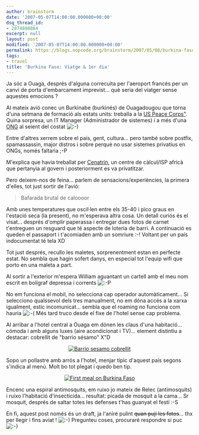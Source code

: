```yaml
---
author: brainstorm
date: '2007-05-07T14:00:00.000000+00:00'
dsq_thread_id:
- 2874888864
excerpt: null
layout: post
modified: '2007-05-07T14:00:00.000000+00:00'
permalink: https://blogs.nopcode.org/brainstorm/2007/05/08/burkina-faso-viatge-1er-dia/
tags:
- travel
title: 'Burkina Faso: Viatge & 1er dia'
---
```


Ja sóc a Ouaga, després d'alguna correcuita per l'aeroport francés per un canvi de porta d'embarcament imprevist... què seria del viatger sense aquestes emocions ?

Al mateix avió conec un Burkinabe (burkinés) de Ouagadougou que torna d'una setmana de formació als estats units: treballa a la [US Peace Corps"][1]. Quina sorpresa, un IT Manager (Administrador de sistemes) i a més d'una [ONG][2] al seient del costat <img src="http://blogs.nopcode.org/brainstorm/wp-includes/images/smilies/icon_smile.gif" alt=":-)" class="wp-smiley" /> 

Entre d'altres xerrem sobre el pais, gent, cultura... pero també sobre postfix, spamassassin, major distros i sobre perquè no usar sistemes privatius en ONGs, només faltaria ;-P

M'explica que havia treballat per [Cenatrin][3], un centre de càlcul/ISP africà que pertanyia al govern i posteriorment es va privatitzar.

Pero deixem-nos de feina... parlem de sensacions/experiències, la primera d'elles, tot just sortir de l'avió:

> Bafarada brutal de caloooor

<!--more-->

  
Amb unes temperatures que oscil·len entre els 35-40 i pico graus en l'estació seca (la present), no m'esperava altra cosa. Un detall curiós és el visat... després d'omplir paperassa i entregar dues fotos de carnet t'entreguen un resguard que té aspecte de loteria de barri. A continuació es queden el passaport i t'acomiaden amb un somriure :-! Voltant per un país indocumentat té tela XD

Tot just després, recullo les maletes, sorprenentment estan en perfecte estat. No sembla que hagin sofert danys, en especial tot l'equip wifi que porto en una maleta a part.

Al sortir a l'exterior m'espera William aguantant un cartell amb el meu nom escrit en bolígraf depressa i corrents <img src="http://blogs.nopcode.org/brainstorm/wp-includes/images/smilies/icon_razz.gif" alt=":-P" class="wp-smiley" /> 

No em funciona el mobil, no selecciona cap operador automàticament... Si selecciono qualssevol dels tres manualment, no em dóna accés a la xarxa igualment, estic incomunicat... sembla que el roaming no funciona com hauria <img src="http://blogs.nopcode.org/brainstorm/wp-includes/images/smilies/icon_sad.gif" alt=":-(" class="wp-smiley" /> Més tard truco desde el fixe de l'hotel sense cap problema.

Al arribar a l'hotel central a Ouaga em dónen les claus d'una habitació... cómoda i amb alguns luxes (aire acondicionat i TV)... element distintiu a destacar: cobrellit de "barrio sésamo" X"D

<div class='flickr_photo'>
  <center>
    <a href="http://www.flickr.com/photos/rvalls/2911039063/" title="Barrio sesamo cobrellit" target="_blank" class="flickr-image aligncenter"><img src="http://farm4.static.flickr.com/3213/2911039063_45d219e5c2_m.jpg" alt="Barrio sesamo cobrellit" class="" /></a>
  </center>
</div>

Sopo un pollastre amb arrós a l'hotel, menjar típic d'aquest país segons s'indica al menú. Molt bo tot plegat i quedo ben tip.

<div class='flickr_photo'>
  <center>
    <a href="http://www.flickr.com/photos/rvalls/2911026309/" title="First meal on Burkina Faso" target="_blank" class="flickr-image aligncenter"><img src="http://farm4.static.flickr.com/3164/2911026309_0b2e08cdc6_m.jpg" alt="First meal on Burkina Faso" class="" /></a>
  </center>
</div>

Encenc una espiral antimosquits, em ruixo jo mateix de Relec (antimosquits) i ruixo l'habitació d'insecticida... resultat: picada de mosquit a la cama... Sr mosquit, després de saltar totes les defenses t'has guanyat el festí :-S

En fi, aquest post només és un draft, ja l'aniré pulint <strike>quan puji les fotos</strike>... thx per llegir i fins aviat ! <img src="http://blogs.nopcode.org/brainstorm/wp-includes/images/smilies/icon_smile.gif" alt=":-)" class="wp-smiley" /> Pregunteu coses, procuraré respondre si puc <img src="http://blogs.nopcode.org/brainstorm/wp-includes/images/smilies/icon_smile.gif" alt=":-)" class="wp-smiley" />

 [1]: http://www.peacecorps.gov/
 [2]: http://en.wikipedia.org/wiki/Peace_Corps
 [3]: http://www.cenatrin.bf/